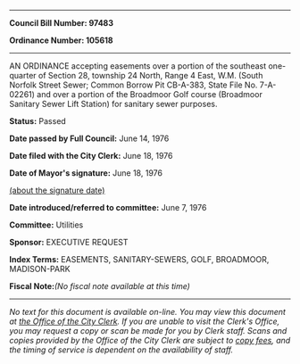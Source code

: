 

********

**Council Bill Number: 97483**
   
**Ordinance Number: 105618**
********

 AN ORDINANCE accepting easements over a portion of the southeast one-quarter of Section 28, township 24 North, Range 4 East, W.M. (South Norfolk Street Sewer; Common Borrow Pit CB-A-383, State File No. 7-A-02261) and over a portion of the Broadmoor Golf course (Broadmoor Sanitary Sewer Lift Station) for sanitary sewer purposes.

**Status:** Passed
   
**Date passed by Full Council:** June 14, 1976
   
**Date filed with the City Clerk:** June 18, 1976
   
**Date of Mayor's signature:** June 18, 1976
   
[(about the signature date)](/~public/approvaldate.htm)
   
   
   
**Date introduced/referred to committee:** June 7, 1976
   
**Committee:** Utilities
   
**Sponsor:** EXECUTIVE REQUEST
   
   
**Index Terms:** EASEMENTS, SANITARY-SEWERS, GOLF, BROADMOOR, MADISON-PARK

**Fiscal Note:**_(No fiscal note available at this time)_
********

_No text for this document is available on-line. You may view this document at [the Office of the City Clerk](http://www.seattle.gov/leg/clerk/contactUs.htm). If you are unable to visit the Clerk's Office, you may request a copy or scan be made for you by Clerk staff. Scans and copies provided by the Office of the City Clerk are subject to [copy fees](http://clerk.seattle.gov/~public/clerkfees.htm), and the timing of service is dependent on the availability of staff._

